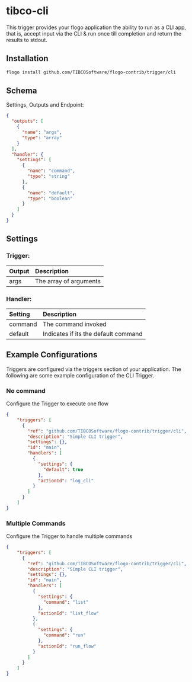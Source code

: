 # tibco-cli
This trigger provides your flogo application the ability to run as a CLI app, that is, accept input via the CLI & run once till completion and return the results to stdout.

## Installation

```bash
flogo install github.com/TIBCOSoftware/flogo-contrib/trigger/cli
```

## Schema
Settings, Outputs and Endpoint:

```json
{
  "outputs": [
    {
      "name": "args",
      "type": "array"
    }
  ],
  "handler": {
    "settings": [
      {
        "name": "command",
        "type": "string"
      },
      {
        "name": "default",
        "type": "boolean"
      }
    ]
  }
}
```
## Settings
### Trigger:
| Output     | Description    |
|:------------|:---------------|
| args | The array of arguments |         
### Handler:
| Setting     | Description    |
|:------------|:---------------|
| command      | The command invoked |         
| default      | Indicates if its the default command  |


## Example Configurations

Triggers are configured via the triggers section of your application. The following are some example configuration of the CLI Trigger.

### No command
Configure the Trigger to execute one flow

```json
{
    "triggers": [
      {
        "ref": "github.com/TIBCOSoftware/flogo-contrib/trigger/cli",
        "description": "Simple CLI trigger",
        "settings": {},
        "id": "main",
        "handlers": [
          {
            "settings": {
              "default": true
            },
            "actionId": "log_cli"
          }
        ]
      }
    ]
}
```

### Multiple Commands
Configure the Trigger to handle multiple commands

```json
{
    "triggers": [
      {
        "ref": "github.com/TIBCOSoftware/flogo-contrib/trigger/cli",
        "description": "Simple CLI trigger",
        "settings": {},
        "id": "main",
        "handlers": [
          {
            "settings": {
              "command": "list"
            },
            "actionId": "list_flow"
          },
          {
            "settings": {
              "command": "run"
            },
            "actionId": "run_flow"
          }
        ]
      }
    ]
}
```
